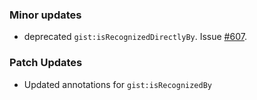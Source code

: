 ### Minor updates
- deprecated `gist:isRecognizedDirectlyBy`. Issue [#607](https://github.com/semanticarts/gist/issues/607). 


### Patch Updates
- Updated annotations for `gist:isRecognizedBy`